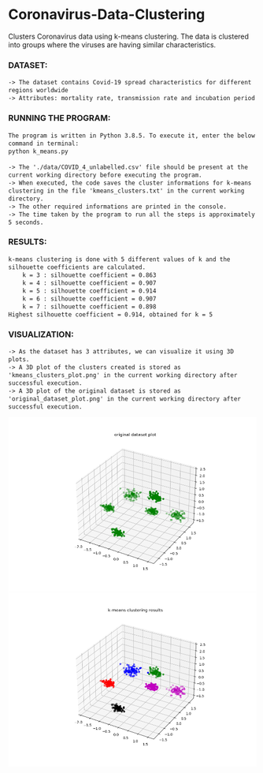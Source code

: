 # Coronavirus-Data-Clustering
Clusters Coronavirus data using k-means clustering.
The data is clustered into groups where the viruses are having similar characteristics.


### DATASET:
	-> The dataset contains Covid-19 spread characteristics for different regions worldwide
	-> Attributes: mortality rate, transmission rate and incubation period 


### RUNNING THE PROGRAM:
	The program is written in Python 3.8.5. To execute it, enter the below command in terminal:
	python k_means.py
	
	-> The './data/COVID_4_unlabelled.csv' file should be present at the current working directory before executing the program.
	-> When executed, the code saves the cluster informations for k-means clustering in the file 'kmeans_clusters.txt' in the current working directory.
	-> The other required informations are printed in the console.
	-> The time taken by the program to run all the steps is approximately 5 seconds.


### RESULTS:
	k-means clustering is done with 5 different values of k and the silhouette coefficients are calculated.
		k = 3 : silhouette coefficient = 0.863
		k = 4 : silhouette coefficient = 0.907
		k = 5 : silhouette coefficient = 0.914
		k = 6 : silhouette coefficient = 0.907
		k = 7 : silhouette coefficient = 0.898
	Highest silhouette coefficient = 0.914, obtained for k = 5
	

### VISUALIZATION:
	-> As the dataset has 3 attributes, we can visualize it using 3D plots.
	-> A 3D plot of the clusters created is stored as 'kmeans_clusters_plot.png' in the current working directory after successful execution.
	-> A 3D plot of the original dataset is stored as 'original_dataset_plot.png' in the current working directory after successful execution.
	
![alt text](https://github.com/soumyaporel/Coronavirus-Data-Clustering/blob/main/plots/original_dataset_plot.png?raw=true)
![alt text](https://github.com/soumyaporel/Coronavirus-Data-Clustering/blob/main/plots/kmeans_clusters_plot.png?raw=true)

